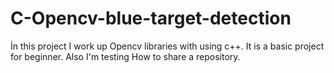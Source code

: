 # C-Opencv-blue-target-detection
İn this project I work up Opencv libraries with using c++. It is a basic project for beginner. Also I'm testing How to share a repository.
